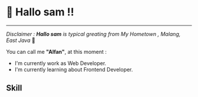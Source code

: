 # 🦁 Hallo sam !!
---
_Disclaimer : **Hallo sam** is typical greating from My Hometown , Malang, East Java_ 🥰

You can call me **"Alfan"**, at this moment :

- I'm currently work as Web Developer.
- I'm currently learning about Frontend Developer.

## Skill


